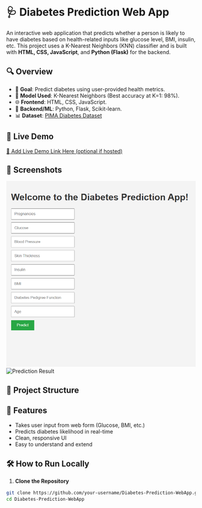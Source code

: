 # 🩺 Diabetes Prediction Web App

An interactive web application that predicts whether a person is likely to have diabetes based on health-related inputs like glucose level, BMI, insulin, etc. This project uses a K-Nearest Neighbors (KNN) classifier and is built with **HTML, CSS, JavaScript**, and **Python (Flask)** for the backend.

## 🔍 Overview

- 🎯 **Goal**: Predict diabetes using user-provided health metrics.
- 🤖 **Model Used**: K-Nearest Neighbors (Best accuracy at K=1: 98%).
- 🌐 **Frontend**: HTML, CSS, JavaScript.
- 🧠 **Backend/ML**: Python, Flask, Scikit-learn.
- 📊 **Dataset**: [PIMA Diabetes Dataset](https://www.kaggle.com/datasets/uciml/pima-indians-diabetes-database)

## 🚀 Live Demo

[🔗 Add Live Demo Link Here (optional if hosted)](https://your-app-url.com)

## 📸 Screenshots

![Home Page](screenshot-1.png)
![Prediction Result](assets/result_screenshot.png)

## 📁 Project Structure


## 🧠 Features

- Takes user input from web form (Glucose, BMI, etc.)
- Predicts diabetes likelihood in real-time
- Clean, responsive UI
- Easy to understand and extend

## 🛠️ How to Run Locally

1. **Clone the Repository**  
```bash
git clone https://github.com/your-username/Diabetes-Prediction-WebApp.git
cd Diabetes-Prediction-WebApp
